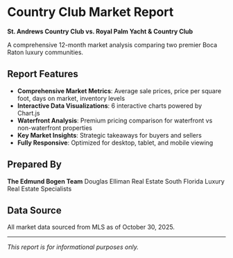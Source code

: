 # Country Club Market Report

**St. Andrews Country Club vs. Royal Palm Yacht & Country Club**

A comprehensive 12-month market analysis comparing two premier Boca Raton luxury communities.

## Report Features

- **Comprehensive Market Metrics**: Average sale prices, price per square foot, days on market, inventory levels
- **Interactive Data Visualizations**: 6 interactive charts powered by Chart.js
- **Waterfront Analysis**: Premium pricing comparison for waterfront vs non-waterfront properties
- **Key Market Insights**: Strategic takeaways for buyers and sellers
- **Fully Responsive**: Optimized for desktop, tablet, and mobile viewing

## Prepared By

**The Edmund Bogen Team**
Douglas Elliman Real Estate
South Florida Luxury Real Estate Specialists

## Data Source

All market data sourced from MLS as of October 30, 2025.

---

*This report is for informational purposes only.*
